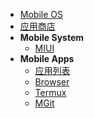 * [Mobile OS](os/mobile/)
* [应用商店](os/mobile/app-store.md)
* **Mobile System**
  * [MIUI](os/mobile/mi.md)
* **Mobile Apps**
  * [应用列表](os/mobile/mobile-app-list.md)
  * [Browser](os/mobile/browser.md)
  * [Termux](os/mobile/termux.md)
  * [MGit](os/mobile/mgit.md)
